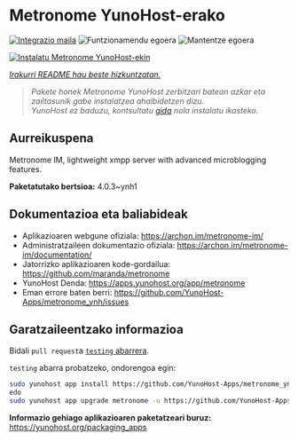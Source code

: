 <!--
Ohart ongi: README hau automatikoki sortu da <https://github.com/YunoHost/apps/tree/master/tools/readme_generator>ri esker
EZ editatu eskuz.
-->

# Metronome YunoHost-erako

[![Integrazio maila](https://dash.yunohost.org/integration/metronome.svg)](https://dash.yunohost.org/appci/app/metronome) ![Funtzionamendu egoera](https://ci-apps.yunohost.org/ci/badges/metronome.status.svg) ![Mantentze egoera](https://ci-apps.yunohost.org/ci/badges/metronome.maintain.svg)

[![Instalatu Metronome YunoHost-ekin](https://install-app.yunohost.org/install-with-yunohost.svg)](https://install-app.yunohost.org/?app=metronome)

*[Irakurri README hau beste hizkuntzatan.](./ALL_README.md)*

> *Pakete honek Metronome YunoHost zerbitzari batean azkar eta zailtasunik gabe instalatzea ahalbidetzen dizu.*  
> *YunoHost ez baduzu, kontsultatu [gida](https://yunohost.org/install) nola instalatu ikasteko.*

## Aurreikuspena

Metronome IM, lightweight xmpp server with advanced microblogging features.


**Paketatutako bertsioa:** 4.0.3~ynh1
## Dokumentazioa eta baliabideak

- Aplikazioaren webgune ofiziala: <https://archon.im/metronome-im/>
- Administratzaileen dokumentazio ofiziala: <https://archon.im/metronome-im/documentation/>
- Jatorrizko aplikazioaren kode-gordailua: <https://github.com/maranda/metronome>
- YunoHost Denda: <https://apps.yunohost.org/app/metronome>
- Eman errore baten berri: <https://github.com/YunoHost-Apps/metronome_ynh/issues>

## Garatzaileentzako informazioa

Bidali `pull request`a [`testing` abarrera](https://github.com/YunoHost-Apps/metronome_ynh/tree/testing).

`testing` abarra probatzeko, ondorengoa egin:

```bash
sudo yunohost app install https://github.com/YunoHost-Apps/metronome_ynh/tree/testing --debug
edo
sudo yunohost app upgrade metronome -u https://github.com/YunoHost-Apps/metronome_ynh/tree/testing --debug
```

**Informazio gehiago aplikazioaren paketatzeari buruz:** <https://yunohost.org/packaging_apps>
